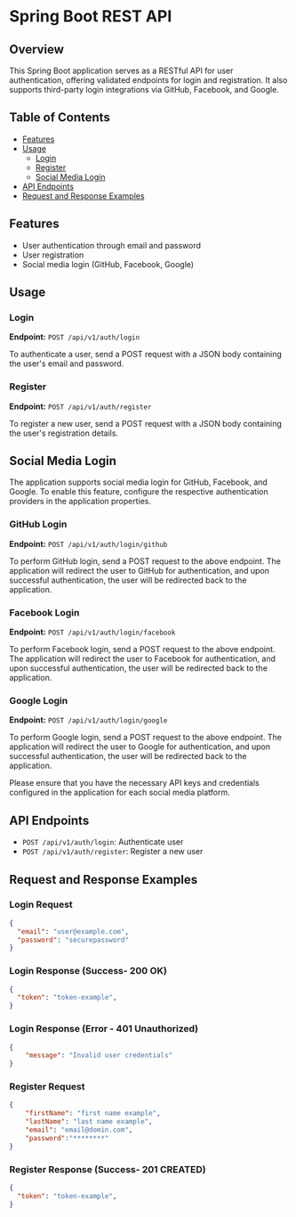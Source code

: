 # Spring Boot REST API 

## Overview

This Spring Boot application serves as a RESTful API for user authentication, offering validated endpoints for login and registration. It also supports third-party login integrations via GitHub, Facebook, and Google.


## Table of Contents

- [Features](#Features)
- [Usage](#usage)
  - [Login](#login)
  - [Register](#register)
  - [Social Media Login](#social-media-login)
- [API Endpoints](#api-endpoints)
- [Request and Response Examples](#request-and-response-examples)

## Features

- User authentication through email and password
- User registration
- Social media login (GitHub, Facebook, Google)

## Usage

### Login

**Endpoint:** `POST /api/v1/auth/login`

To authenticate a user, send a POST request with a JSON body containing the user's email and password.

### Register

**Endpoint:** `POST /api/v1/auth/register`

To register a new user, send a POST request with a JSON body containing the user's registration details.

## Social Media Login

The application supports social media login for GitHub, Facebook, and Google. To enable this feature, configure the respective authentication providers in the application properties.

### GitHub Login

**Endpoint:** `POST /api/v1/auth/login/github`

To perform GitHub login, send a POST request to the above endpoint. The application will redirect the user to GitHub for authentication, and upon successful authentication, the user will be redirected back to the application.

### Facebook Login

**Endpoint:** `POST /api/v1/auth/login/facebook`

To perform Facebook login, send a POST request to the above endpoint. The application will redirect the user to Facebook for authentication, and upon successful authentication, the user will be redirected back to the application.

### Google Login

**Endpoint:** `POST /api/v1/auth/login/google`

To perform Google login, send a POST request to the above endpoint. The application will redirect the user to Google for authentication, and upon successful authentication, the user will be redirected back to the application.

Please ensure that you have the necessary API keys and credentials configured in the application for each social media platform.

## API Endpoints

- `POST /api/v1/auth/login`: Authenticate user
- `POST /api/v1/auth/register`: Register a new user

## Request and Response Examples

### Login Request 

```json
{
  "email": "user@example.com",
  "password": "securepassword"
}
```
### Login Response (Success- 200 OK)

```json
{
  "token": "token-example",
}
```
### Login Response (Error - 401 Unauthorized)
```json
{
    "message": "Invalid user credentials"
}
```

### Register Request
```json
{
    "firstName": "first name example",
    "lastName": "last name example",
    "email": "email@domin.com",
    "password":"********"
}
```
### Register Response (Success- 201 CREATED)
```json
{
  "token": "token-example",
}
```


